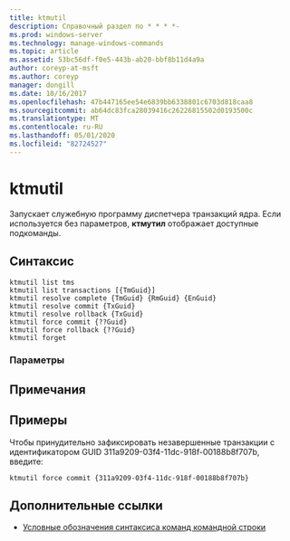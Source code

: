 ```yaml
---
title: ktmutil
description: Справочный раздел по * * * *-
ms.prod: windows-server
ms.technology: manage-windows-commands
ms.topic: article
ms.assetid: 53bc56df-f0e5-443b-ab20-bbf8b11d4a9a
author: coreyp-at-msft
ms.author: coreyp
manager: dongill
ms.date: 10/16/2017
ms.openlocfilehash: 47b447165ee54e6839bb6338801c6703d818caa8
ms.sourcegitcommit: ab64dc83fca28039416c26226815502d0193500c
ms.translationtype: MT
ms.contentlocale: ru-RU
ms.lasthandoff: 05/01/2020
ms.locfileid: "82724527"
---
```

# <a name="ktmutil"></a>ktmutil



Запускает служебную программу диспетчера транзакций ядра. Если используется без параметров, **ктмутил** отображает доступные подкоманды.



## <a name="syntax"></a>Синтаксис

```
ktmutil list tms 
ktmutil list transactions [{TmGuid}]
ktmutil resolve complete {TmGuid} {RmGuid} {EnGuid}
ktmutil resolve commit {TxGuid}
ktmutil resolve rollback {TxGuid}
ktmutil force commit {??Guid}
ktmutil force rollback {??Guid}
ktmutil forget
```

### <a name="parameters"></a>Параметры

## <a name="remarks"></a>Примечания

## <a name="examples"></a>Примеры

Чтобы принудительно зафиксировать незавершенные транзакции с идентификатором GUID 311a9209-03f4-11dc-918f-00188b8f707b, введите:
```
ktmutil force commit {311a9209-03f4-11dc-918f-00188b8f707b}
```

## <a name="additional-references"></a>Дополнительные ссылки

- [Условные обозначения синтаксиса команд командной строки](command-line-syntax-key.md)